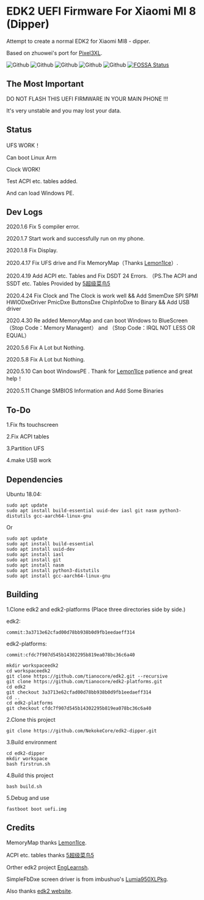 # EDK2 UEFI Firmware For Xiaomi MI 8 (Dipper)
Attempt to create a normal EDK2 for Xiaomi MI8 - dipper.

Based on zhuowei's port for [Pixel3XL](https://github.com/Pixel3Dev/edk2-pixel3/).

![Github](https://img.shields.io/github/last-commit/NekokeCore/edk2-dipper)
![Github](https://img.shields.io/github/downloads/NekokeCore/edk2-dipper/total)
![Github](https://img.shields.io/github/issues/NekokeCore/edk2-dipper)
![Github](https://img.shields.io/github/v/release/NekokeCore/edk2-dipper)
![Github](https://img.shields.io/github/v/release/NekokeCore/edk2-dipper?include_prereleases)
[![FOSSA Status](https://app.fossa.com/api/projects/git%2Bgithub.com%2FNekokeCore%2Fedk2-dipper.svg?type=shield)](https://app.fossa.com/projects/git%2Bgithub.com%2FNekokeCore%2Fedk2-dipper?ref=badge_shield)

## The Most Important
DO NOT FLASH THIS UEFI FIRMWARE IN YOUR MAIN PHONE !!!

It's very unstable and you may lost your data.

## Status 
 UFS WORK！

 Can boot Linux Arm

 Clock WORK!

 Test ACPI etc. tables added.

 And can load Windows PE.

## Dev Logs
2020.1.6 Fix 5 compiler error.

2020.1.7 Start work and successfully run on my phone.

2020.1.8 Fix Display.

2020.4.17 Fix UFS drive and Fix MemoryMap（Thanks [Lemon1Ice](https://github.com/Lemon1Ice)）.

2020.4.19 Add ACPI etc. Tables and Fix DSDT 24 Errors. （PS.The ACPI and SSDT etc. Tables Provided by [5超级菜鸟5](https://github.com/sunshuyu)

2020.4.24 Fix Clock and The Clock is work well && Add SmemDxe SPI SPMI HWIODxeDriver PmicDxe ButtonsDxe ChipInfoDxe to Binary && Add USB driver

2020.4.30 Re added MemoryMap and can boot Windows to BlueScreen（Stop Code：Memory Managent） and （Stop Code：IRQL NOT LESS OR EQUAL）

2020.5.6 Fix A Lot but Nothing.

2020.5.8 Fix A Lot but Nothing.

2020.5.10 Can boot WindowsPE . Thank for [Lemon1Ice](https://github.com/Lemon1Ice) patience and great help！

2020.5.11 Change SMBIOS Information and Add Some Binaries
## To-Do
1.Fix fts touchscreen

2.Fix ACPI tables

3.Partition UFS

4.make USB work

## Dependencies

Ubuntu 18.04:

```
sudo apt update
sudo apt install build-essential uuid-dev iasl git nasm python3-distutils gcc-aarch64-linux-gnu
```
Or
```
sudo apt update
sudo apt install build-essential
sudo apt install uuid-dev
sudo apt install iasl
sudo apt install git
sudo apt install nasm
sudo apt install python3-distutils
sudo apt install gcc-aarch64-linux-gnu
```


## Building
1.Clone edk2 and edk2-platforms (Place three directories side by side.)

edk2:
```
commit:3a3713e62cfad00d78bb938b0d9fb1eedaeff314
```

edk2-platforms:
```
commit:cfdc7f907d545b14302295b819ea078bc36c6a40
```

```
mkdir workspaceedk2
cd workspaceedk2
git clone https://github.com/tianocore/edk2.git --recursive
git clone https://github.com/tianocore/edk2-platforms.git
cd edk2
git checkout 3a3713e62cfad00d78bb938b0d9fb1eedaeff314
cd ..
cd edk2-platforms
git checkout cfdc7f907d545b14302295b819ea078bc36c6a40
```

2.Clone this project
```
git clone https://github.com/NekokeCore/edk2-dipper.git
```

3.Build environment
```
cd edk2-dipper
mkdir workspace
bash firstrun.sh
```

4.Build this project
```
bash build.sh
```
5.Debug and use
```
fastboot boot uefi.img
```

## Credits
MemoryMap thanks [Lemon1Ice](https://github.com/Lemon1Ice).

ACPI etc. tables thanks [5超级菜鸟5](https://github.com/sunshuyu)

Orther edk2 project [EngLearnsh](https://github.com/EngLearnsh/edk2-dipper).

SimpleFbDxe screen driver is from imbushuo's [Lumia950XLPkg](https://github.com/WOA-Project/Lumia950XLPkg).

Also thanks [edk2 website](https://github.com/tianocore/tianocore.github.io/wiki/Using-EDK-II-with-Native-GCC#Install_required_software_from_apt).

